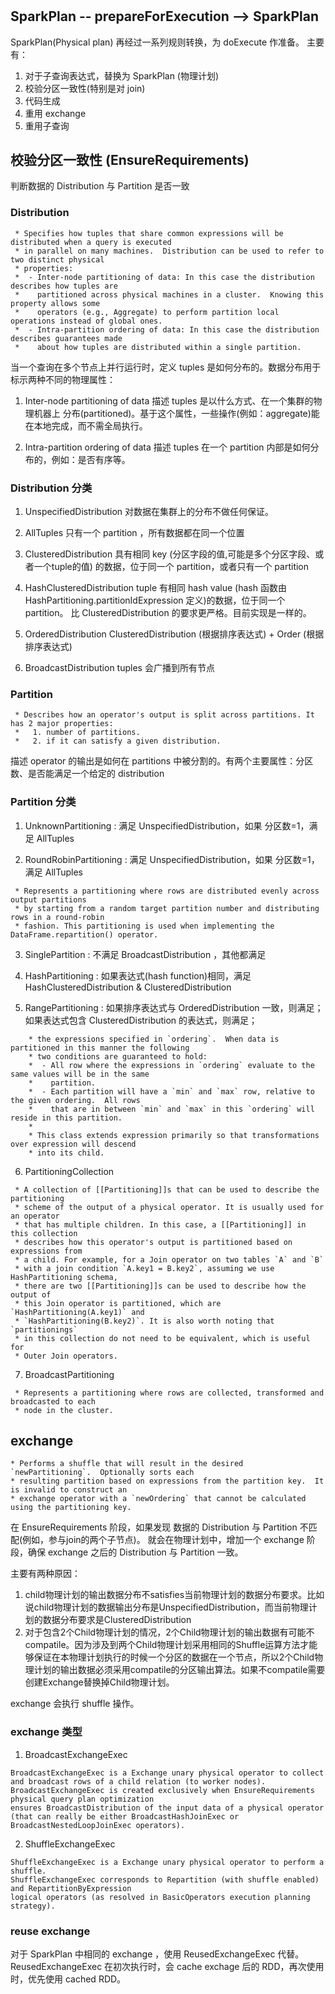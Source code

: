 #

## SparkPlan -- prepareForExecution --> SparkPlan
SparkPlan(Physical plan) 再经过一系列规则转换，为 doExecute 作准备。
主要有：
1) 对于子查询表达式，替换为 SparkPlan (物理计划)
2) 校验分区一致性(特别是对 join)
3) 代码生成
4) 重用 exchange
5) 重用子查询

## 校验分区一致性 (EnsureRequirements)
判断数据的 Distribution 与 Partition 是否一致

### Distribution
```
 * Specifies how tuples that share common expressions will be distributed when a query is executed
 * in parallel on many machines.  Distribution can be used to refer to two distinct physical
 * properties:
 *  - Inter-node partitioning of data: In this case the distribution describes how tuples are
 *    partitioned across physical machines in a cluster.  Knowing this property allows some
 *    operators (e.g., Aggregate) to perform partition local operations instead of global ones.
 *  - Intra-partition ordering of data: In this case the distribution describes guarantees made
 *    about how tuples are distributed within a single partition.
```
当一个查询在多个节点上并行运行时，定义  tuples 是如何分布的。数据分布用于标示两种不同的物理属性：
1) Inter-node partitioning of data
描述 tuples 是以什么方式、在一个集群的物理机器上 分布(partitioned)。基于这个属性，一些操作(例如：aggregate)能在本地完成，而不需全局执行。

2) Intra-partition ordering of data
描述 tuples 在一个 partition 内部是如何分布的，例如：是否有序等。

### Distribution 分类
1) UnspecifiedDistribution
对数据在集群上的分布不做任何保证。

2) AllTuples
只有一个 partition ，所有数据都在同一个位置

3) ClusteredDistribution
具有相同 key (分区字段的值,可能是多个分区字段、或者一个tuple的值) 的数据，位于同一个 partition，或者只有一个 partition 
 
4) HashClusteredDistribution
tuple 有相同 hash value (hash 函数由 HashPartitioning.partitionIdExpression 定义)的数据，位于同一个 partition。
比 ClusteredDistribution 的要求更严格。目前实现是一样的。

5) OrderedDistribution
ClusteredDistribution (根据排序表达式) + Order (根据排序表达式)

6) BroadcastDistribution
tuples 会广播到所有节点

### Partition
```
 * Describes how an operator's output is split across partitions. It has 2 major properties:
 *   1. number of partitions.
 *   2. if it can satisfy a given distribution.
```
描述 operator 的输出是如何在 partitions 中被分割的。有两个主要属性：分区数、是否能满足一个给定的 distribution

### Partition 分类
1) UnknownPartitioning : 满足 UnspecifiedDistribution，如果 分区数=1，满足 AllTuples

2) RoundRobinPartitioning : 满足 UnspecifiedDistribution，如果 分区数=1，满足 AllTuples
```
 * Represents a partitioning where rows are distributed evenly across output partitions
 * by starting from a random target partition number and distributing rows in a round-robin
 * fashion. This partitioning is used when implementing the DataFrame.repartition() operator.
```

3) SinglePartition : 不满足 BroadcastDistribution ，其他都满足

4) HashPartitioning : 如果表达式(hash function)相同，满足 HashClusteredDistribution & ClusteredDistribution

5) RangePartitioning : 如果排序表达式与 OrderedDistribution 一致，则满足；如果表达式包含 ClusteredDistribution 的表达式，则满足；

``` * Represents a partitioning where rows are split across partitions based on some total ordering of
    * the expressions specified in `ordering`.  When data is partitioned in this manner the following
    * two conditions are guaranteed to hold:
    *  - All row where the expressions in `ordering` evaluate to the same values will be in the same
    *    partition.
    *  - Each partition will have a `min` and `max` row, relative to the given ordering.  All rows
    *    that are in between `min` and `max` in this `ordering` will reside in this partition.
    *
    * This class extends expression primarily so that transformations over expression will descend
    * into its child.

```

6) PartitioningCollection
```
 * A collection of [[Partitioning]]s that can be used to describe the partitioning
 * scheme of the output of a physical operator. It is usually used for an operator
 * that has multiple children. In this case, a [[Partitioning]] in this collection
 * describes how this operator's output is partitioned based on expressions from
 * a child. For example, for a Join operator on two tables `A` and `B`
 * with a join condition `A.key1 = B.key2`, assuming we use HashPartitioning schema,
 * there are two [[Partitioning]]s can be used to describe how the output of
 * this Join operator is partitioned, which are `HashPartitioning(A.key1)` and
 * `HashPartitioning(B.key2)`. It is also worth noting that `partitionings`
 * in this collection do not need to be equivalent, which is useful for
 * Outer Join operators.
```

7) BroadcastPartitioning
```
 * Represents a partitioning where rows are collected, transformed and broadcasted to each
 * node in the cluster.
```

## exchange
```
* Performs a shuffle that will result in the desired `newPartitioning`.  Optionally sorts each
* resulting partition based on expressions from the partition key.  It is invalid to construct an
* exchange operator with a `newOrdering` that cannot be calculated using the partitioning key.
```
在 EnsureRequirements 阶段，如果发现 数据的 Distribution 与 Partition 不匹配(例如，参与join的两个子节点)。
就会在物理计划中，增加一个 exchange 阶段，确保 exchange 之后的 Distribution 与 Partition 一致。

主要有两种原因：
1) child物理计划的输出数据分布不satisfies当前物理计划的数据分布要求。比如说child物理计划的数据输出分布是UnspecifiedDistribution，而当前物理计划的数据分布要求是ClusteredDistribution
2) 对于包含2个Child物理计划的情况，2个Child物理计划的输出数据有可能不compatile。因为涉及到两个Child物理计划采用相同的Shuffle运算方法才能够保证在本物理计划执行的时候一个分区的数据在一个节点，所以2个Child物理计划的输出数据必须采用compatile的分区输出算法。如果不compatile需要创建Exchange替换掉Child物理计划。

exchange 会执行 shuffle 操作。

### exchange 类型
1) BroadcastExchangeExec 
```
BroadcastExchangeExec is a Exchange unary physical operator to collect and broadcast rows of a child relation (to worker nodes).
BroadcastExchangeExec is created exclusively when EnsureRequirements physical query plan optimization 
ensures BroadcastDistribution of the input data of a physical operator 
(that can really be either BroadcastHashJoinExec or BroadcastNestedLoopJoinExec operators).
```

2) ShuffleExchangeExec
```
ShuffleExchangeExec is a Exchange unary physical operator to perform a shuffle.
ShuffleExchangeExec corresponds to Repartition (with shuffle enabled) and RepartitionByExpression 
logical operators (as resolved in BasicOperators execution planning strategy).
```

### reuse exchange
对于 SparkPlan 中相同的 exchange ，使用 ReusedExchangeExec 代替。 ReusedExchangeExec 在初次执行时，会 cache exchage 后的 RDD，再次使用时，优先使用 cached RDD。

